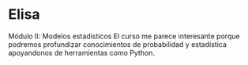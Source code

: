 # Elisa
Módulo II: Modelos estadísticos
El curso me parece interesante porque podremos profundizar conocimientos de probabilidad y estadística apoyandonos de herramientas como Python.
